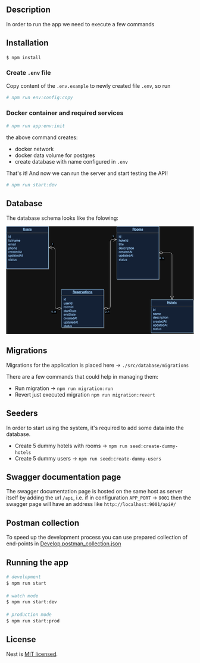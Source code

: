 ## Description

In order to run the app we need to execute a few commands  

## Installation

```bash
$ npm install
```

### Create `.env` file

Copy content of the `.env.example` to newly created file `.env`, so run

```bash
# npm run env:config:copy
```

### Docker container and required services 

```bash
# npm run app:env:init
```

the above command creates:
- docker network
- docker data volume for postgres
- create database with name configured in `.env`

That's it! And now we can run the server and start testing the API!  

```bash
# npm run start:dev
```

## Database 
The database schema looks like the folowing:

![schema](./schema/room_booking.drawio.png)

## Migrations

Migrations for the application is placed here -> `./src/database/migrations`

There are a few commands that could help in managing them:
- Run migration -> `npm run migration:run`
- Revert just executed migration `npm run migration:revert`

## Seeders

In order to start using the system, it's required to add some data into the database. 
- Create 5 dummy hotels with rooms -> `npm run seed:create-dummy-hotels`
- Create 5 dummy users -> `npm run seed:create-dummy-users`

## Swagger documentation page

The swagger documentation page is hosted on the same host as server itself by adding the url `/api`, i.e. if in configuration `APP_PORT` -> `9001` then the swagger page will have an address like `http://localhost:9001/api#/`

## Postman collection

To speed up the development process you can use prepared collection of end-points in [Develop.postman_collection.json](./schema/Develop.postman_collection.json)

## Running the app

```bash
# development
$ npm run start

# watch mode
$ npm run start:dev

# production mode
$ npm run start:prod
```

## License

Nest is [MIT licensed](LICENSE).
